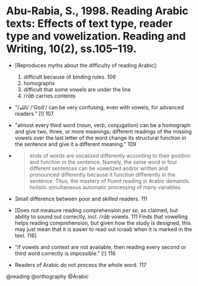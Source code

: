 # Abu-Rabia, S., 1998. Reading Arabic texts: Effects of text type, reader type and vowelization.  Reading and Writing, 10(2), ss.105–119.

- [Reproduces myths about the difficulty of reading Arabic]: 
  1. difficult because of binding rules. 106
  2. homographs
  3. difficult that some vowels are under the line
  4. *iʿrāb* carries contents

- "/الله/ /'God'/ can be very confusing, even with vowels, for advanced readers." [!] 107

- "almost every third word (noun, verb, conjugation) can be a homograph and give two, three, or more meanings; different readings of the missing vowels over the last letter of the word change its structural function in the sentence and give it a different meaning." 109

- [Production of case and mood endings are seen as a crucial part of reading proficiency]: 110

  > ends of words are vocalized differently according to their position and function in the sentence. Namely, the same word in four different sentences can be vowelized and/or written and pronounced differently because it function differently in the sentence. Thus, the mastery of fluent reading in Arabic demands holistic simultaneous automatic processing of many variables.  

- Small difference between poor and skilled readers. 111

- [Does not measure reading comprehension *per se*, as claimed, but ability to sound out correctly, incl. *iʿrāb* vowels. 111 Finds that vowelling helps reading comprehension, but given how the study is designed, this may just mean that it is easier to read out icraab when it is marked in the text. 116]

- "if vowels and context are not available, then reading every second or third word correctly is impossible." [!] 116

- Readers of Arabic do not process the whole word. 117 

@reading
@orthography
@Arabic
